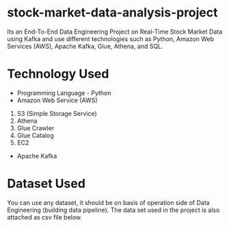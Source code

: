# stock-market-data-analysis-project
Its an End-To-End Data Engineering Project on Real-Time Stock Market Data using Kafka and use different technologies such as Python, Amazon Web Services (AWS), Apache Kafka, Glue, Athena, and SQL.
# Technology Used
* Programming Language - Python
* Amazon Web Service (AWS)
1. S3 (Simple Storage Service)
2. Athena
3. Glue Crawler
4. Glue Catalog
5. EC2
* Apache Kafka
# Dataset Used
You can use any dataset, it should be on basis of operation side of Data Engineering (building data pipeline).
The data set used in the project is also attached as csv file below.
